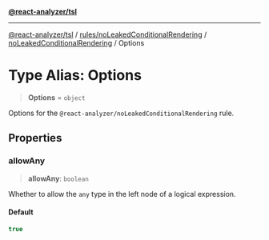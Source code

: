 [**@react-analyzer/tsl**](../../../../../README.md)

***

[@react-analyzer/tsl](../../../../../README.md) / [rules/noLeakedConditionalRendering](../../../README.md) / [noLeakedConditionalRendering](../README.md) / Options

# Type Alias: Options

> **Options** = `object`

Options for the `@react-analyzer/noLeakedConditionalRendering` rule.

## Properties

### allowAny

> **allowAny**: `boolean`

Whether to allow the `any` type in the left node of a logical expression.

#### Default

```ts
true
```
